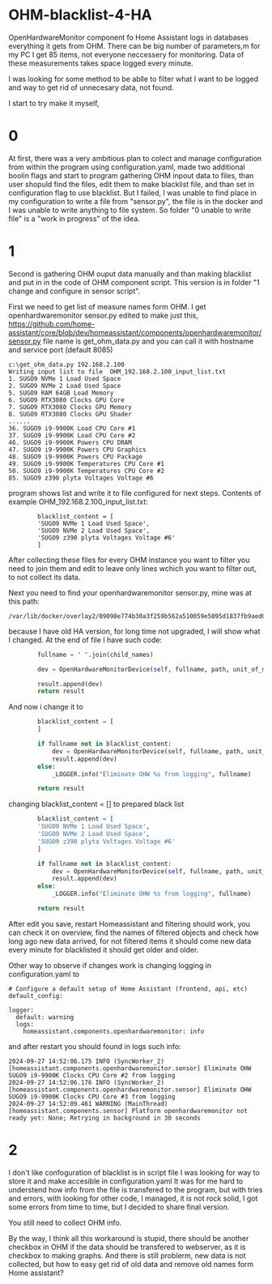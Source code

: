 # OHM-blacklist-4-HA

OpenHardwareMonitor component fo Home Assistant logs in databases everything it gets from OHM.
There can be big number of parameters,m for my PC I get 85 items, not everyone neccessery for monitoring.
Data of these measurements takes space logged every minute.

I was looking for some method to be ablle to filter what I want to be logged and way to get rid of unnecesary data, not found.

I start to try make it myself, 

# 0
At first, there was a very ambitious plan to colect and manage configuration from within the program using configuration.yaml,
made two additional boolin flags and start to program gathering OHM inpout data to files,
than user shopuld find the files, edit them to make blacklist file, and than set in configuration flag to use blacklist.
But I failed, I was unable to find place in my configuration to write a file from "sensor.py", the file is in the docker and I was unable to write anything to file system.
So folder "0 unable to write file" is a "work in progress" of the idea.

# 1
Second is gathering OHM ouput data manually and than making blacklist and put in in the code of OHM component script.
This version is in folder "1 change and configure in sensor script".

First we need to get list of measure names form OHM.
I get openhardwaremonitor sensor.py edited to make just this,
https://github.com/home-assistant/core/blob/dev/homeassistant/components/openhardwaremonitor/sensor.py
file name is get_ohm_data.py and you can call it with hostname and service port (default 8085)
```
c:\get_ohm_data.py 192.168.2.100
Writing input list to file  OHM_192.168.2.100_input_list.txt
1. SUGO9 NVMe 1 Load Used Space
2. SUGO9 NVMe 2 Load Used Space
5. SUGO9 RAM 64GB Load Memory
6. SUGO9 RTX3080 Clocks GPU Core
7. SUGO9 RTX3080 Clocks GPU Memory
8. SUGO9 RTX3080 Clocks GPU Shader
......
36. SUGO9 i9-9900K Load CPU Core #1
37. SUGO9 i9-9900K Load CPU Core #2
46. SUGO9 i9-9900K Powers CPU DRAM
47. SUGO9 i9-9900K Powers CPU Graphics
48. SUGO9 i9-9900K Powers CPU Package
49. SUGO9 i9-9900K Temperatures CPU Core #1
50. SUGO9 i9-9900K Temperatures CPU Core #2
85. SUGO9 z390 plyta Voltages Voltage #6
```
program shows list and write it to file configured for next steps.
Contents of example OHM_192.168.2.100_input_list.txt:

```
        blacklist_content = [
        'SUGO9 NVMe 1 Load Used Space',
        'SUGO9 NVMe 2 Load Used Space',
        'SUGO9 z390 plyta Voltages Voltage #6'
        ]
```
After collecting these files for every OHM instance you want to filter
you need to join them and edit to leave only lines wchich you want to filter out, to not collect its data.


Next you need to find your openhardwaremonitor sensor.py,
mine was at this path:
```
/var/lib/docker/overlay2/09090e774b30a3f259b562a510059e5095d1837fb9aed05c8ca16edbcffd4912/merged/usr/src/homeassistant/homeassistant/components/openhardwaremonitor/sensor.py
```
because I have old HA version, for long time not upgraded, I will show what I changed.
At the end of file I have such code:
```python
        fullname = " ".join(child_names)

        dev = OpenHardwareMonitorDevice(self, fullname, path, unit_of_measurement)

        result.append(dev)
        return result
```

And now i change it to
```python
        blacklist_content = [
        ]

        if fullname not in blacklist_content:
            dev = OpenHardwareMonitorDevice(self, fullname, path, unit_of_measurement)
            result.append(dev)
        else:
            _LOGGER.info("Eliminate OHW %s from logging", fullname)

        return result
```
changing blacklist_content = [] to prepared black list

```python
        blacklist_content = [
        'SUGO9 NVMe 1 Load Used Space',
        'SUGO9 NVMe 2 Load Used Space',
        'SUGO9 z390 plyta Voltages Voltage #6'
        ]

        if fullname not in blacklist_content:
            dev = OpenHardwareMonitorDevice(self, fullname, path, unit_of_measurement)
            result.append(dev)
        else:
            _LOGGER.info("Eliminate OHW %s from logging", fullname)

        return result
```

After edit you save, restart Homeassistant and filtering should work, 
you can check it on overview, find the names of filtered objects and check how long ago new data arrived, 
for not filtered items it should come new data every minute
for blacklisted it should get older and older.

Other way to observe if changes work is changing logging in configuration.yaml to 
```
# Configure a default setup of Home Assistant (frontend, api, etc)
default_config:

logger:
  default: warning
  logs:
    homeassistant.components.openhardwaremonitor: info
```
and after restart you should found in logs such info:
```
2024-09-27 14:52:06.175 INFO (SyncWorker_2) [homeassistant.components.openhardwaremonitor.sensor] Eliminate OHW SUGO9 i9-9900K Clocks CPU Core #2 from logging
2024-09-27 14:52:06.176 INFO (SyncWorker_2) [homeassistant.components.openhardwaremonitor.sensor] Eliminate OHW SUGO9 i9-9900K Clocks CPU Core #3 from logging
2024-09-27 14:52:09.461 WARNING (MainThread) [homeassistant.components.sensor] Platform openhardwaremonitor not ready yet: None; Retrying in background in 30 seconds
```

# 2
I don't like confoguration of blacklist is in script file
I was looking for way to store it and make accesible in configuration.yaml
It was for me hard to understend how info from the file is transfered to the program, but with tries and errors,
with looking for other code, I managed, it is not rock solid, I got some errors from time to time, but I decided to share final version.

You still need to collect OHM info.

By the way, 
I think all this workaround is stupid, 
there should be another checkbox in OHM if the data should be transfered to webserver, as it is checkbox to making graphs.
And there is still problerm, new data is not collected, but how to easy get rid of old data and remove old names form Home assistant?


